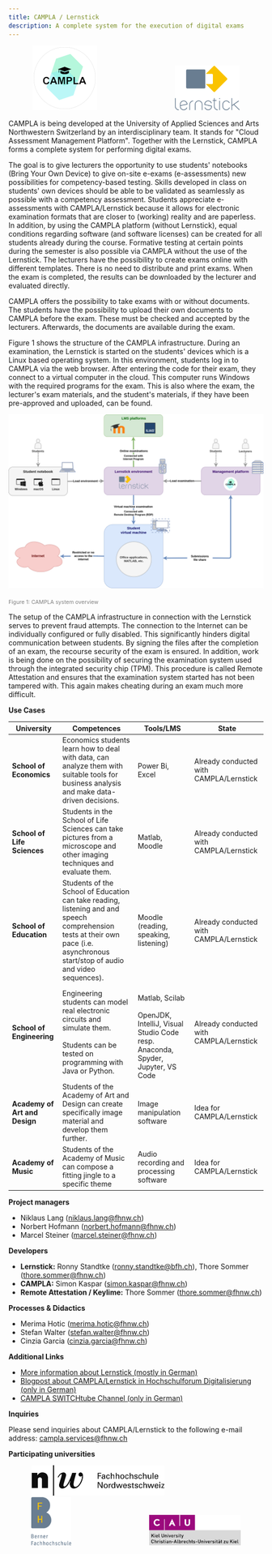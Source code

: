 ```yaml
---
title: CAMPLA / Lernstick
description: A complete system for the execution of digital exams
---
```


 <p align="center">
  <img src="/assets/images/logo-trans-128x128.png" style="margin-right:150px;"/>
  <img src="/assets/images/lernstick_logo.svg" width="128"/>
</p>



CAMPLA is being developed at the University of Applied Sciences and Arts Northwestern Switzerland by an interdisciplinary team. It stands for "Cloud Assessment Management Platform".  Together with the Lernstick, CAMPLA forms a complete system for performing digital exams.


The goal is to give lecturers the opportunity to use students' notebooks (Bring Your Own Device) to give on-site e-exams (e-assessments) new possibilities for competency-based testing. Skills developed in class on students' own devices should be able to be validated as seamlessly as possible with a competency assessment.  Students appreciate e-assessments with CAMPLA/Lernstick because it allows for electronic examination formats that are closer to (working) reality and are paperless. In addition, by using the CAMPLA platform (without Lernstick), equal conditions regarding software (and software licenses) can be created for all students already during the course. Formative testing at certain points during the semester is also possible via CAMPLA without the use of the Lernstick. The lecturers have the possibility to create exams online with different templates. There is no need to distribute and print exams. When the exam is completed, the results can be downloaded by the lecturer and evaluated directly.


CAMPLA offers the possibility to take exams with or without documents. The students have the possibility to upload their own documents to CAMPLA before the exam. These must be checked and accepted by the lecturers. Afterwards, the documents are available during the exam.

Figure 1 shows the structure of the CAMPLA infrastructure. During an examination, the Lernstick is started on the students' devices which is a Linux based operating system. In this environment, students log in to CAMPLA via the web browser. After entering the code for their exam, they connect to a virtual computer in the cloud. This computer runs Windows with the required programs for the exam. This is also where the exam, the lecturer's exam materials, and the student's materials, if they have been pre-approved and uploaded, can be found.

![Figure 1: CAMPLA system overview](/assets/images/studentExaminationSetupEng.png)

<span style="font-size: 8pt;color: gray">Figure 1: CAMPLA system overview</span>


The setup of the CAMPLA infrastructure in connection with the Lernstick serves to prevent fraud attempts. The connection to the Internet can be individually configured or fully disabled. This significantly hinders digital communication between students. By signing the files after the completion of an exam, the recourse security of the exam is ensured. In addition, work is being done on the possibility of securing the examination system used through the integrated security chip (TPM). This procedure is called Remote Attestation and ensures that the examination system started has not been tampered with. This again makes cheating during an exam much more difficult.

**Use Cases**

| University | Competences | Tools/LMS | State |
| ---------- | ------------ | --------- | ----- |
| **School of Economics** | Economics students learn how to deal with data, can analyze them with suitable tools for business analysis and make data-driven decisions. | Power Bi, Excel | Already conducted with CAMPLA/Lernstick |
| **School of Life Sciences** | Students in the School of Life Sciences can take pictures from a microscope and other imaging techniques and evaluate them. | Matlab, Moodle | Already conducted with CAMPLA/Lernstick |
| **School of Education** | Students of the School of Education can take reading, listening and and speech comprehension tests at their own pace (i.e. asynchronous start/stop of audio and video sequences).| Moodle (reading, speaking, listening) | Already conducted with CAMPLA/Lernstick |
| **School of Engineering** | Engineering students can model real electronic circuits and simulate them.<br><br>Students can be tested on programming with Java or Python. | <br>Matlab, Scilab<br><br>OpenJDK, IntelliJ, Visual Studio Code resp. Anaconda, Spyder, Jupyter, VS Code | Already conducted with CAMPLA/Lernstick |
| **Academy of Art and Design** | Students of the Academy of Art and Design can create specifically image material and develop them further. | Image manipulation software | Idea for CAMPLA/Lernstick |
| **Academy of Music** | Students of the Academy of Music can compose a fitting jingle to a specific theme | Audio recording and processing software | Idea for CAMPLA/Lernstick |


**Project managers**
- Niklaus Lang (niklaus.lang@fhnw.ch)
- Norbert Hofmann (norbert.hofmann@fhnw.ch)
- Marcel Steiner (marcel.steiner@fhnw.ch)

**Developers**
- **Lernstick:** Ronny Standtke (ronny.standtke@bfh.ch), Thore Sommer (thore.sommer@fhnw.ch)
- **CAMPLA:** Simon Kaspar (simon.kaspar@fhnw.ch)
- **Remote Attestation / Keylime:** Thore Sommer (thore.sommer@fhnw.ch)

**Processes & Didactics**
- Merima Hotic (merima.hotic@fhnw.ch)
- Stefan Walter (stefan.walter@fhnw.ch)
- Cinzia Garcia (cinzia.garcia@fhnw.ch)

**Additional Links**
- [More information about Lernstick (mostly in German)](https://lernstick.ch)
- [Blogpost about CAMPLA/Lernstick in Hochschulforum Digitalisierung (only in German)](https://hochschulforumdigitalisierung.de/de/blog/campla-lernstick)
- [CAMPLA SWITCHtube Channel (only in German)](https://tube.switch.ch/channels/65fa27a6)

**Inquiries**

Please send inquiries about CAMPLA/Lernstick to the following e-mail address:
[campla.services@fhnw.ch](mailto:campla.services@fhnw.ch)

**Participating universities**

 <p align="center">
  <img src="/assets/images/logo-fhnw.jpg" style="margin-right:150px;" height="60" />
  <img src="/assets/images/logo-bfh.png" style="margin-right:150px;" height="95"/>
  <img src="/assets/images/logo-uni-kiel.png" height="60"/>
</p>

